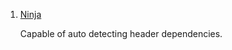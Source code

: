  1. [Ninja](https://ninja-build.org/manual.html#_introduction)
    
    Capable of auto detecting header dependencies.
